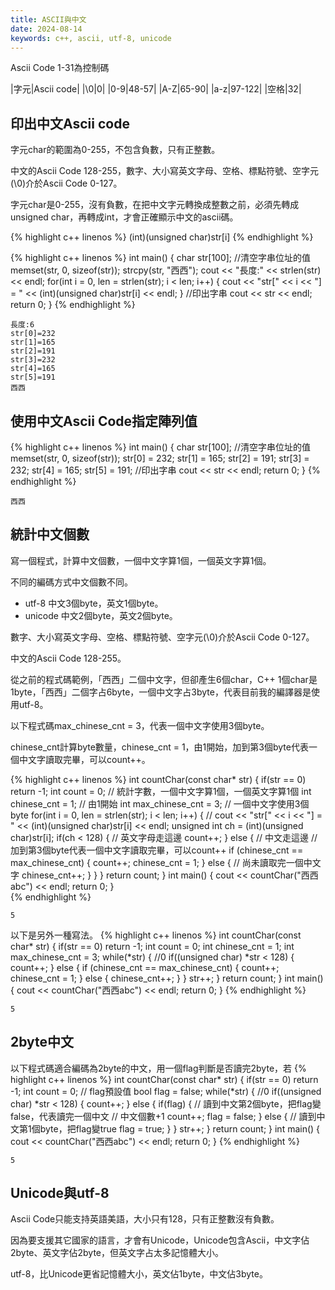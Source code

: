 ```yaml
---
title: ASCII與中文
date: 2024-08-14
keywords: c++, ascii, utf-8, unicode
---
```

Ascii Code 1-31為控制碼

|字元|Ascii code|
|\0|0|
|0-9|48-57|
|A-Z|65-90|
|a-z|97-122|
|空格|32|

## 印出中文Ascii code

字元char的範圍為0-255，不包含負數，只有正整數。

中文的Ascii Code 128-255，數字、大小寫英文字母、空格、標點符號、空字元(\0)介於Ascii Code 0-127。

字元char是0-255，沒有負數，在把中文字元轉換成整數之前，必須先轉成unsigned char，再轉成int，才會正確顯示中文的ascii碼。

{% highlight c++ linenos %}
(int)(unsigned char)str[i] 
{% endhighlight %}

{% highlight c++ linenos %}
int main() {
  char str[100];
  //清空字串位址的值
  memset(str, 0, sizeof(str));
  strcpy(str, "西西");
  cout << "長度:" << strlen(str) << endl;
  for(int i = 0, len = strlen(str); i < len; i++) {
    cout << "str[" << i << "] = " <<  (int)(unsigned char)str[i] << endl;
  }
  //印出字串
  cout << str << endl;
  return 0;
}
{% endhighlight %}

```
長度:6
str[0]=232
str[1]=165
str[2]=191
str[3]=232
str[4]=165
str[5]=191
西西
```

## 使用中文Ascii Code指定陣列值

{% highlight c++ linenos %}
int main() {
  char str[100];
  //清空字串位址的值
  memset(str, 0, sizeof(str));
  str[0] = 232;
  str[1] = 165;
  str[2] = 191;
  str[3] = 232;
  str[4] = 165;
  str[5] = 191;
  //印出字串
  cout << str << endl;
  return 0;
}
{% endhighlight %}

```
西西
```

## 統計中文個數
寫一個程式，計算中文個數，一個中文字算1個，一個英文字算1個。

不同的編碼方式中文個數不同。

- utf-8 中文3個byte，英文1個byte。
- unicode 中文2個byte，英文2個byte。

數字、大小寫英文字母、空格、標點符號、空字元(\0)介於Ascii Code 0-127。

中文的Ascii Code 128-255。

從之前的程式碼範例，「西西」二個中文字，但卻產生6個char，C++ 1個char是1byte，「西西」二個字占6byte，一個中文字占3byte，代表目前我的編譯器是使用utf-8。

以下程式碼max_chinese_cnt = 3，代表一個中文字使用3個byte。

chinese_cnt計算byte數量，chinese_cnt = 1，由1開始，加到第3個byte代表一個中文字讀取完畢，可以count++。

{% highlight c++ linenos %}
int countChar(const char* str) {
  if(str == 0) return -1;
  int count = 0;  // 統計字數，一個中文字算1個，一個英文字算1個
  int chinese_cnt = 1;  // 由1開始
  int max_chinese_cnt = 3;  // 一個中文字使用3個byte
  for(int i = 0, len = strlen(str); i < len; i++) {
    // cout << "str[" << i << "] = " <<  (int)(unsigned char)str[i] << endl;
    unsigned int ch = (int)(unsigned char)str[i];
    if(ch < 128) {  // 英文字母走這邊
      count++;
    } else {  // 中文走這邊
      // 加到第3個byte代表一個中文字讀取完畢，可以count++
      if (chinese_cnt == max_chinese_cnt) {
        count++;
        chinese_cnt = 1;
      } else {
        // 尚未讀取完一個中文字
        chinese_cnt++;
      }
    }
  }
  return count;
}
int main() {
  cout << countChar("西西abc") << endl;
  return 0;
}  
{% endhighlight %}
```
5
```

以下是另外一種寫法。
{% highlight c++ linenos %}
int countChar(const char* str) {
  if(str == 0) return -1;
  int count = 0;
  int chinese_cnt = 1;
  int max_chinese_cnt = 3;
  while(*str) {
    //0
    if((unsigned char) *str < 128) {
      count++;
    } else {
      if (chinese_cnt == max_chinese_cnt) {
        count++;
        chinese_cnt = 1;
      } else {
        chinese_cnt++;
      }
    }
    str++;
  }
  return count;
}
int main() {
  cout << countChar("西西abc") << endl;
  return 0;
}
{% endhighlight %}
```
5
```

## 2byte中文
以下程式碼適合編碼為2byte的中文，用一個flag判斷是否讀完2byte，若
{% highlight c++ linenos %}
int countChar(const char* str) {
  if(str == 0) return -1;
  int count = 0;
  // flag預設值
  bool flag = false;
  while(*str) {
    //0
    if((unsigned char) *str < 128) {
      count++;
    } else {
      if(flag) {
        // 讀到中文第2個byte，把flag變false，代表讀完一個中文
        // 中文個數+1
        count++;
        flag = false;
      } else {
        // 讀到中文第1個byte，把flag變true
        flag = true;
      }
    }
    str++;
  }
  return count;
}
int main() {
  cout << countChar("西西abc") << endl;
  return 0;
}
{% endhighlight %}
```
5
```


## Unicode與utf-8
Ascii Code只能支持英語美語，大小只有128，只有正整數沒有負數。

因為要支援其它國家的語言，才會有Unicode，Unicode包含Ascii，中文字佔2byte、英文字佔2byte，但英文字占太多記憶體大小。

utf-8，比Unicode更省記憶體大小，英文佔1byte，中文佔3byte。

